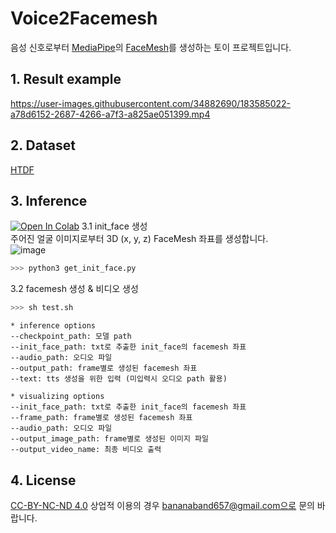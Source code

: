# Voice2Facemesh

음성 신호로부터 [MediaPipe](https://google.github.io/mediapipe/)의 [FaceMesh](https://google.github.io/mediapipe/solutions/face_mesh.html)를 생성하는 토이 프로젝트입니다.

## 1. Result example
https://user-images.githubusercontent.com/34882690/183585022-a78d6152-2687-4266-a7f3-a825ae051399.mp4

## 2. Dataset    
[HTDF](https://github.com/MRzzm/HDTF)    

## 3. Inference
[![Open In Colab](https://colab.research.google.com/assets/colab-badge.svg)](https://colab.research.google.com/drive/1vwO1yc2fFB5W8ZOUkF8Tp2680a7SqwmW?usp=sharing) 
3.1 init_face 생성  
주어진 얼굴 이미지로부터 3D (x, y, z) FaceMesh 좌표를 생성합니다.   
![image](https://user-images.githubusercontent.com/34882690/183590580-c26797dd-cf0a-4fcf-b66f-d285b360873c.png)     
```python
>>> python3 get_init_face.py
```
3.2 facemesh 생성 & 비디오 생성    
```python
>>> sh test.sh
```
```
* inference options
--checkpoint_path: 모델 path
--init_face_path: txt로 추출한 init_face의 facemesh 좌표
--audio_path: 오디오 파일
--output_path: frame별로 생성된 facemesh 좌표
--text: tts 생성을 위한 입력 (미입력시 오디오 path 활용)

* visualizing options
--init_face_path: txt로 추출한 init_face의 facemesh 좌표
--frame_path: frame별로 생성된 facemesh 좌표
--audio_path: 오디오 파일
--output_image_path: frame별로 생성된 이미지 파일
--output_video_name: 최종 비디오 출력
```
    
## 4. License
[CC-BY-NC-ND 4.0](https://creativecommons.org/licenses/by-nc-nd/4.0/)
상업적 이용의 경우 bananaband657@gmail.com으로 문의 바랍니다.
